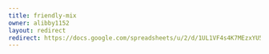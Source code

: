 ```yaml
---
title: friendly-mix
owner: alibby1152
layout: redirect
redirect: https://docs.google.com/spreadsheets/u/2/d/1UL1VF4s4K7MEzxYU5udHUttmfLT8vvcSJLV7g5Sg7_0/pubhtml
---
```


